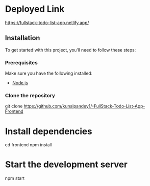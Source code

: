 # Deployed Link
https://fullstack-todo-list-app.netlify.app/

## Installation

To get started with this project, you'll need to follow these steps:

### Prerequisites

Make sure you have the following installed:

- [Node.js](https://nodejs.org/)

### Clone the repository

git clone https://github.com/kunalpandey1/-FullStack-Todo-List-App-Frontend

# Install dependencies

cd frontend
npm install

# Start the development server
npm start


